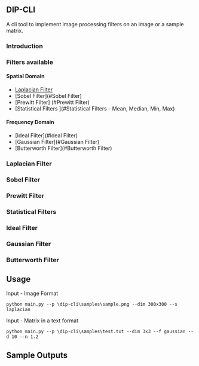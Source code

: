 ## DIP-CLI
A cli tool to implement image processing filters on an image or a sample matrix.

### Introduction 
### Filters available
#### Spatial Domain
* [Laplacian Filter](#Laplacian-Filter)
* [Sobel Filter](#Sobel Filter)
* [Prewitt Filter] (#Prewitt Filter)
* [Statistical Filters ](#Statistical Filters - Mean, Median, Min, Max)
#### Frequency Domain
* [Ideal Filter](#Ideal Filter)
* [Gaussian Filter](#Gaussian Filter)
* [Butterworth Filter](#Butterworth Filter)
  
<a name="Laplacian-Filter"></a>
### Laplacian Filter
### Sobel Filter
### Prewitt Filter
### Statistical Filters 
  
### Ideal Filter
### Gaussian Filter
### Butterworth Filter


## Usage
Input - Image Format
```
python main.py --p \dip-cli\samples\sample.png --dim 300x300 --s laplacian
```
Input - Matrix in a text format
```
python main.py --p \dip-cli\samples\test.txt --dim 3x3 --f gaussian --d 10 --n 1.2
```

## Sample Outputs
